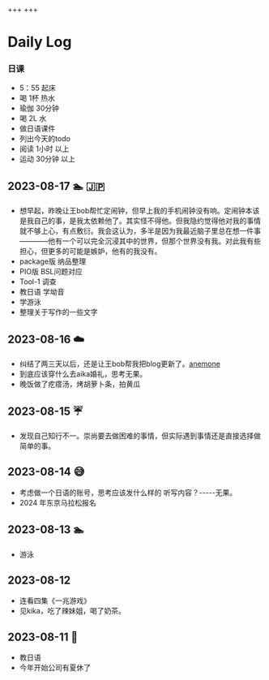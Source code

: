 +++
+++
# Daily Log
### 日课
 - 5：55 起床
 - 喝 1杯 热水
 - 瑜伽 30分钟
 - 喝 2L 水
 - 做日语课件
 - 列出今天的todo
 - 阅读 1小时 以上
 - 运动 30分钟 以上

## 2023-08-17 🏊 🇯🇵
- 想早起，昨晚让王bob帮忙定闹钟，但早上我的手机闹钟没有响。定闹钟本该是我自己的事，是我太依赖他了。其实怪不得他。但我隐约觉得他对我的事情就不够上心，有点敷衍。我会这认为，多半是因为我最近脑子里总在想一件事————他有一个可以完全沉浸其中的世界，但那个世界没有我。对此我有些担心，但更多的可能是嫉妒，他有的我没有。
- package版 纳品整理
- PIO版 BSL问题对应
- Tool-1 调查
- 教日语 学坳音
- 学游泳
- 整理关于写作的一些文字
## 2023-08-16 ☁️
- 纠结了两三天以后，还是让王bob帮我把blog更新了。[anemone](https://www.getzola.org/themes/anemone/)
- 到底应该穿什么去aika婚礼，思考无果。
- 晚饭做了疙瘩汤，烤胡萝卜条，拍黄瓜
## 2023-08-15 ☔️
- 发现自己知行不一。崇尚要去做困难的事情，但实际遇到事情还是直接选择做简单的事。
## 2023-08-14 😅
- 考虑做一个日语的账号，思考应该发什么样的 听写内容？-----无果。
- 2024 年东京马拉松报名
## 2023-08-13 🏊
- 游泳
## 2023-08-12 
- 连看四集《一兆游戏》
- 见kika，吃了辣妹姐，喝了奶茶。
## 2023-08-11 🎾
- 教日语
- 今年开始公司有夏休了

